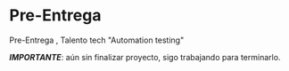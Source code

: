 # Pre-Entrega
Pre-Entrega , Talento tech "Automation testing"

*****IMPORTANTE*****: aún sin finalizar proyecto, sigo trabajando para terminarlo.
